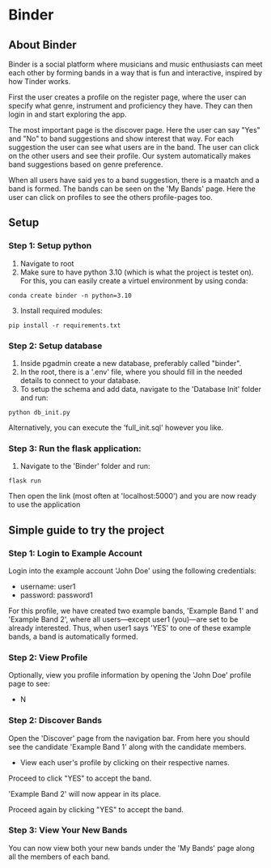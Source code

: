 # Binder
## About Binder
Binder is a social platform where musicians and music enthusiasts can meet each other by forming bands in a way that is fun and interactive, inspired by how Tinder works. 

First the user creates a profile on the register page, where the user can specify what genre, instrument and proficiency they have. They can then login in and start exploring the app. 

The most important page is the discover page. Here the user can say "Yes" and "No" to band suggestions and show interest that way. For each suggestion the user can see what users are in the band. The user can click on the other users and see their profile. Our system automatically makes band suggestions based on genre preference. 

When all users have said yes to a band suggestion, there is a maatch and a band is formed. The bands can be seen on the 'My Bands' page. Here the user can click on profiles to see the others profile-pages too.


## Setup
### Step 1: Setup python
1. Navigate to root
2.  Make sure to have python 3.10 (which is what the project is testet on). For this, you can easily create a virtuel environment by using conda: 
```
conda create binder -n python=3.10
```

3. Install required modules:
```
pip install -r requirements.txt
```
### Step 2: Setup database
1. Inside pgadmin create a new database, preferably called "binder".
2. In the root, there is a '.env' file, where you should fill in the needed details to connect to your database.
3. To setup the schema and add data, navigate to the 'Database Init' folder and run:
```
python db_init.py
```
Alternatively, you can execute the 'full_init.sql' however you like.

### Step 3: Run the flask application:
1. Navigate to the 'Binder' folder and run:
```
flask run
```
Then open the link (most often at 'localhost:5000') and you are now ready to use the application



## Simple guide to try the project
### Step 1: Login to Example Account
Login into the example account 'John Doe' using the following credentials:
- username: user1
- password: password1

For this profile, we have created two example bands, 'Example Band 1' and 'Example Band 2', where all users—except user1 (you)—are set to be already interested. Thus, when user1 says 'YES' to one of these example bands, a band is automatically formed.

### Step 2: View Profile
Optionally, view you profile information by opening the 'John Doe' profile page to see:
- N

### Step 2: Discover Bands
Open the 'Discover' page from the navigation bar. From here you should see the candidate 'Example Band 1' along with the candidate members.
- View each user's profile by clicking on their respective names.

Proceed to click "YES" to accept the band.

'Example Band 2' will now appear in its place.

Proceed again by clicking "YES" to accept the band.

### Step 3: View Your New Bands
You can now view both your new bands under the 'My Bands' page along all the members of each band.




